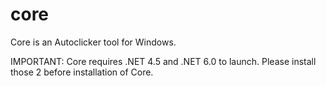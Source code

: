 # core
Core is an Autoclicker tool for Windows.

IMPORTANT: 
Core requires .NET 4.5 and .NET 6.0 to launch.
Please install those 2 before installation of Core.

